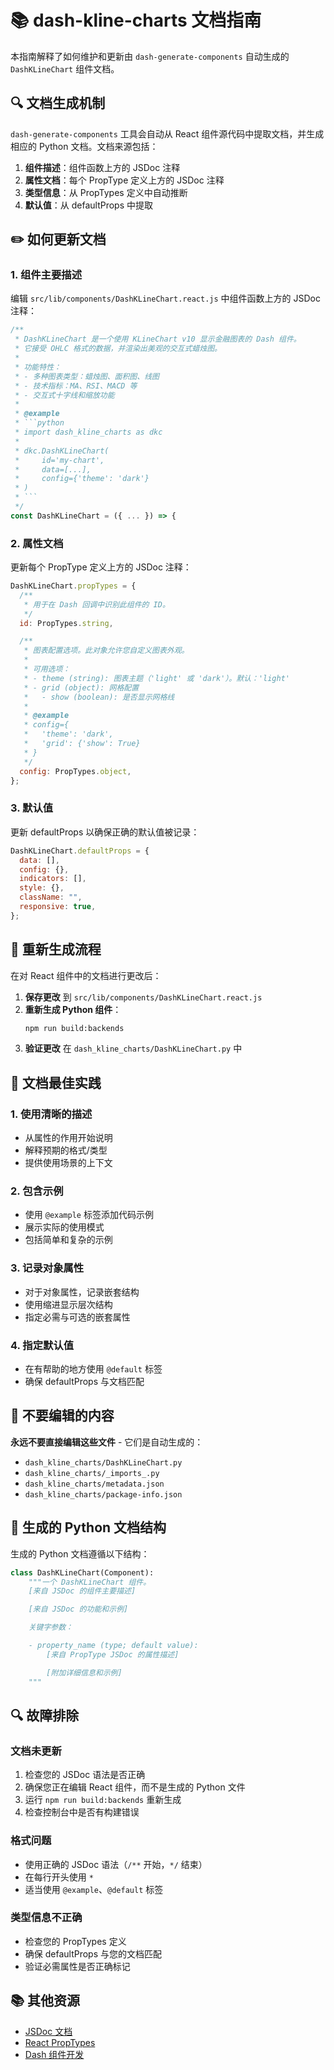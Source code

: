 # 📚 dash-kline-charts 文档指南

本指南解释了如何维护和更新由 `dash-generate-components` 自动生成的 `DashKLineChart` 组件文档。

## 🔍 文档生成机制

`dash-generate-components` 工具会自动从 React 组件源代码中提取文档，并生成相应的 Python 文档。文档来源包括：

1. **组件描述**：组件函数上方的 JSDoc 注释
2. **属性文档**：每个 PropType 定义上方的 JSDoc 注释
3. **类型信息**：从 PropTypes 定义中自动推断
4. **默认值**：从 defaultProps 中提取

## ✏️ 如何更新文档

### 1. 组件主要描述

编辑 `src/lib/components/DashKLineChart.react.js` 中组件函数上方的 JSDoc 注释：

````javascript
/**
 * DashKLineChart 是一个使用 KLineChart v10 显示金融图表的 Dash 组件。
 * 它接受 OHLC 格式的数据，并渲染出美观的交互式蜡烛图。
 *
 * 功能特性：
 * - 多种图表类型：蜡烛图、面积图、线图
 * - 技术指标：MA、RSI、MACD 等
 * - 交互式十字线和缩放功能
 *
 * @example
 * ```python
 * import dash_kline_charts as dkc
 *
 * dkc.DashKLineChart(
 *     id='my-chart',
 *     data=[...],
 *     config={'theme': 'dark'}
 * )
 * ```
 */
const DashKLineChart = ({ ... }) => {
````

### 2. 属性文档

更新每个 PropType 定义上方的 JSDoc 注释：

```javascript
DashKLineChart.propTypes = {
  /**
   * 用于在 Dash 回调中识别此组件的 ID。
   */
  id: PropTypes.string,

  /**
   * 图表配置选项。此对象允许您自定义图表外观。
   *
   * 可用选项：
   * - theme (string): 图表主题（'light' 或 'dark'）。默认：'light'
   * - grid (object): 网格配置
   *   - show (boolean): 是否显示网格线
   *
   * @example
   * config={
   *   'theme': 'dark',
   *   'grid': {'show': True}
   * }
   */
  config: PropTypes.object,
};
```

### 3. 默认值

更新 defaultProps 以确保正确的默认值被记录：

```javascript
DashKLineChart.defaultProps = {
  data: [],
  config: {},
  indicators: [],
  style: {},
  className: "",
  responsive: true,
};
```

## 🔄 重新生成流程

在对 React 组件中的文档进行更改后：

1. **保存更改** 到 `src/lib/components/DashKLineChart.react.js`
2. **重新生成 Python 组件**：
   ```bash
   npm run build:backends
   ```
3. **验证更改** 在 `dash_kline_charts/DashKLineChart.py` 中

## 📝 文档最佳实践

### 1. 使用清晰的描述

- 从属性的作用开始说明
- 解释预期的格式/类型
- 提供使用场景的上下文

### 2. 包含示例

- 使用 `@example` 标签添加代码示例
- 展示实际的使用模式
- 包括简单和复杂的示例

### 3. 记录对象属性

- 对于对象属性，记录嵌套结构
- 使用缩进显示层次结构
- 指定必需与可选的嵌套属性

### 4. 指定默认值

- 在有帮助的地方使用 `@default` 标签
- 确保 defaultProps 与文档匹配

## 🚫 不要编辑的内容

**永远不要直接编辑这些文件** - 它们是自动生成的：

- `dash_kline_charts/DashKLineChart.py`
- `dash_kline_charts/_imports_.py`
- `dash_kline_charts/metadata.json`
- `dash_kline_charts/package-info.json`

## 📖 生成的 Python 文档结构

生成的 Python 文档遵循以下结构：

```python
class DashKLineChart(Component):
    """一个 DashKLineChart 组件。
    [来自 JSDoc 的组件主要描述]

    [来自 JSDoc 的功能和示例]

    关键字参数：

    - property_name (type; default value):
        [来自 PropType JSDoc 的属性描述]

        [附加详细信息和示例]
    """
```

## 🔍 故障排除

### 文档未更新

1. 检查您的 JSDoc 语法是否正确
2. 确保您正在编辑 React 组件，而不是生成的 Python 文件
3. 运行 `npm run build:backends` 重新生成
4. 检查控制台中是否有构建错误

### 格式问题

- 使用正确的 JSDoc 语法（`/**` 开始，`*/` 结束）
- 在每行开头使用 `*`
- 适当使用 `@example`、`@default` 标签

### 类型信息不正确

- 检查您的 PropTypes 定义
- 确保 defaultProps 与您的文档匹配
- 验证必需属性是否正确标记

## 📚 其他资源

- [JSDoc 文档](https://jsdoc.app/)
- [React PropTypes](https://reactjs.org/docs/typechecking-with-proptypes.html)
- [Dash 组件开发](https://dash.plotly.com/plugins)
